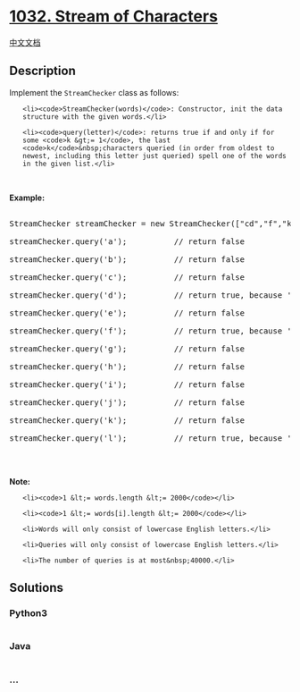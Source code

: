 # [1032. Stream of Characters](https://leetcode.com/problems/stream-of-characters)

[中文文档](/solution/1000-1099/1032.Stream%20of%20Characters/README.md)

## Description

<p>Implement the <code>StreamChecker</code> class as follows:</p>

<ul>

    <li><code>StreamChecker(words)</code>: Constructor, init the data structure with the given words.</li>

    <li><code>query(letter)</code>: returns true if and only if for some <code>k &gt;= 1</code>, the last <code>k</code>&nbsp;characters queried (in order from oldest to newest, including this letter just queried) spell one of the words in the given list.</li>

</ul>

<p>&nbsp;</p>

<p><strong>Example:</strong></p>

<pre>

StreamChecker streamChecker = new StreamChecker([&quot;cd&quot;,&quot;f&quot;,&quot;kl&quot;]); // init the dictionary.

streamChecker.query(&#39;a&#39;);          // return false

streamChecker.query(&#39;b&#39;);          // return false

streamChecker.query(&#39;c&#39;);          // return false

streamChecker.query(&#39;d&#39;);          // return true, because &#39;cd&#39; is in the wordlist

streamChecker.query(&#39;e&#39;);          // return false

streamChecker.query(&#39;f&#39;);          // return true, because &#39;f&#39; is in the wordlist

streamChecker.query(&#39;g&#39;);          // return false

streamChecker.query(&#39;h&#39;);          // return false

streamChecker.query(&#39;i&#39;);          // return false

streamChecker.query(&#39;j&#39;);          // return false

streamChecker.query(&#39;k&#39;);          // return false

streamChecker.query(&#39;l&#39;);          // return true, because &#39;kl&#39; is in the wordlist

</pre>

<p>&nbsp;</p>

<p><strong>Note:</strong></p>

<ul>

    <li><code>1 &lt;= words.length &lt;= 2000</code></li>

    <li><code>1 &lt;= words[i].length &lt;= 2000</code></li>

    <li>Words will only consist of lowercase English letters.</li>

    <li>Queries will only consist of lowercase English letters.</li>

    <li>The number of queries is at most&nbsp;40000.</li>

</ul>

## Solutions

<!-- tabs:start -->

### **Python3**

```python

```

### **Java**

```java

```

### **...**

```

```

<!-- tabs:end -->
